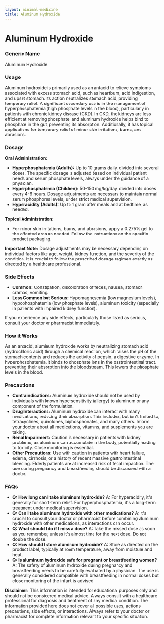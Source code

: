 ```yaml
---
layout: minimal-medicine
title: Aluminum Hydroxide
---
```


# Aluminum Hydroxide
### Generic Name
Aluminum Hydroxide

### Usage
Aluminum hydroxide is primarily used as an antacid to relieve symptoms associated with excess stomach acid, such as heartburn, acid indigestion, and upset stomach.  Its action neutralizes stomach acid, providing temporary relief.  A significant secondary use is in the management of hyperphosphatemia (high phosphate levels in the blood), particularly in patients with chronic kidney disease (CKD).  In CKD, the kidneys are less efficient at removing phosphate, and aluminum hydroxide helps bind to phosphate in the gut, preventing its absorption.  Additionally, it has topical applications for temporary relief of minor skin irritations, burns, and abrasions.

### Dosage

**Oral Administration:**

* **Hyperphosphatemia (Adults):**  Up to 10 grams daily, divided into several doses.  The specific dosage is adjusted based on individual patient needs and serum phosphate levels, always under the guidance of a physician.
* **Hyperphosphatemia (Children):** 50-150 mg/kg/day, divided into doses every 4-6 hours. Dosage adjustments are necessary to maintain normal serum phosphorus levels, under strict medical supervision.
* **Hyperacidity (Adults):** Up to 1 gram after meals and at bedtime, as needed.

**Topical Administration:**

* For minor skin irritations, burns, and abrasions, apply a 0.275% gel to the affected area as needed.  Follow the instructions on the specific product packaging.


**Important Note:**  Dosage adjustments may be necessary depending on individual factors like age, weight, kidney function, and the severity of the condition.  It is crucial to follow the prescribed dosage regimen exactly as directed by a healthcare professional.


### Side Effects

* **Common:** Constipation, discoloration of feces, nausea, stomach cramps, vomiting.
* **Less Common but Serious:** Hypomagnesemia (low magnesium levels), hypophosphatemia (low phosphate levels), aluminum toxicity (especially in patients with impaired kidney function).

If you experience any side effects, particularly those listed as serious, consult your doctor or pharmacist immediately.


### How it Works

As an antacid, aluminum hydroxide works by neutralizing stomach acid (hydrochloric acid) through a chemical reaction, which raises the pH of the stomach contents and reduces the activity of pepsin, a digestive enzyme. In hyperphosphatemia, it binds to phosphate ions in the gastrointestinal tract, preventing their absorption into the bloodstream.  This lowers the phosphate levels in the blood.


### Precautions

* **Contraindications:** Aluminum hydroxide should not be used by individuals with known hypersensitivity (allergy) to aluminum or any component of the formulation.
* **Drug Interactions:** Aluminum hydroxide can interact with many medications, reducing their absorption.  This includes, but isn't limited to, tetracyclines, quinolones, biphosphonates, and many others.  Inform your doctor about all medications, vitamins, and supplements you are taking.
* **Renal Impairment:**  Caution is necessary in patients with kidney problems, as aluminum can accumulate in the body, potentially leading to toxicity.  Close monitoring is essential.
* **Other Precautions:** Use with caution in patients with heart failure, edema, cirrhosis, or a history of recent massive gastrointestinal bleeding.  Elderly patients are at increased risk of fecal impaction.  The use during pregnancy and breastfeeding should be discussed with a doctor.


### FAQs

* **Q: How long can I take aluminum hydroxide?** A:  For hyperacidity, it's generally for short-term relief. For hyperphosphatemia, it's a long-term treatment under medical supervision.
* **Q: Can I take aluminum hydroxide with other medications?** A:  It's crucial to consult your doctor or pharmacist before combining aluminum hydroxide with other medications, as interactions can occur.
* **Q: What should I do if I miss a dose?** A:  Take the missed dose as soon as you remember, unless it's almost time for the next dose.  Do not double the dose.
* **Q: How should I store aluminum hydroxide?** A:  Store as directed on the product label, typically at room temperature, away from moisture and heat.
* **Q:  Is aluminum hydroxide safe for pregnant or breastfeeding women?** A: The safety of aluminum hydroxide during pregnancy and breastfeeding needs to be carefully evaluated by a physician.  The use is generally considered compatible with breastfeeding in normal doses but close monitoring of the infant is advised.


**Disclaimer:** This information is intended for educational purposes only and should not be considered medical advice.  Always consult with a healthcare professional for diagnosis and treatment of any medical condition.  The information provided here does not cover all possible uses, actions, precautions, side effects, or interactions.  Always refer to your doctor or pharmacist for complete information relevant to your specific situation.
